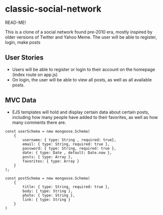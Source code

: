 # classic-social-network
READ-ME!

This is a clone of a social network found pre-2010 era, mostly inspired by older versions of Twitter and Yahoo Meme. The user will be able to register, login, make posts

## User Stories
* Users will be able to register or login to their account on the homepage (index route on app.js)
* On login, the user will be able to view all posts, as well as all available posts.


## MVC Data
* EJS templates will hold and display certain data about certain posts, including how many people have added to their favorites, as well as how many comments there are.

```
const userSchema = new mongoose.Schema(
    {
        username: { type: String , required: true},
        email: { type: String, required: true },
        password: { type: String, required: true },
        date: { type: Date , default: Date.now },
        posts: { type: Array },
        favorites: { type: Array }
    }
);
```

```
const postSchema = new mongoose.Schema(
    {
        title: { type: String, required: true },
        body: { type: String },
        photo: { type: String },
        link: { type: String }
    }
)
```